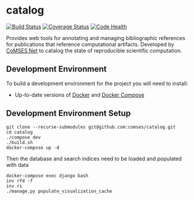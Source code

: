 # catalog
[![Build Status](https://travis-ci.org/comses/catalog.svg?branch=master)](https://travis-ci.org/comses/catalog)
[![Coverage Status](https://coveralls.io/repos/github/comses/catalog/badge.svg?branch=master)](https://coveralls.io/github/comses/catalog?branch=master)
[![Code Health](https://landscape.io/github/comses/catalog/master/landscape.svg?style=flat)](https://landscape.io/github/comses/catalog/master)

Provides web tools for annotating and managing bibliographic references for publications that reference computational artifacts. Developed by  [CoMSES Net](http://www.comses.net) to catalog the state of reproducible scientific computation.

## Development Environment
To build a development environment for the project you will need to install:

* Up-to-date versions of [Docker](https://docs.docker.com/engine/installation/) and [Docker Compose](https://docs.docker.com/compose/install/)

## Development Environment Setup

```
git clone --recurse-submodules git@github.com:comses/catalog.git
cd catalog
./compose dev
./build.sh
docker-compose up -d
```

Then the database and search indices need to be loaded and populated with data

```
docker-compose exec django bash
inv rfd -f
inv ri
./manage.py populate_visualization_cache
```
